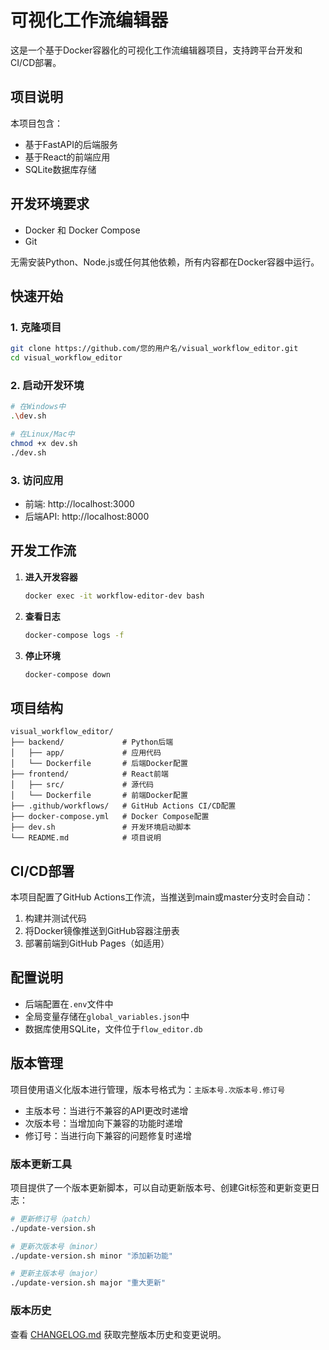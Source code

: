 # 可视化工作流编辑器

这是一个基于Docker容器化的可视化工作流编辑器项目，支持跨平台开发和CI/CD部署。

## 项目说明

本项目包含：
- 基于FastAPI的后端服务
- 基于React的前端应用
- SQLite数据库存储

## 开发环境要求

- Docker 和 Docker Compose
- Git

无需安装Python、Node.js或任何其他依赖，所有内容都在Docker容器中运行。

## 快速开始

### 1. 克隆项目

```bash
git clone https://github.com/您的用户名/visual_workflow_editor.git
cd visual_workflow_editor
```

### 2. 启动开发环境

```bash
# 在Windows中
.\dev.sh

# 在Linux/Mac中
chmod +x dev.sh
./dev.sh
```

### 3. 访问应用

- 前端: http://localhost:3000
- 后端API: http://localhost:8000

## 开发工作流

1. **进入开发容器**
   ```bash
   docker exec -it workflow-editor-dev bash
   ```

2. **查看日志**
   ```bash
   docker-compose logs -f
   ```

3. **停止环境**
   ```bash
   docker-compose down
   ```

## 项目结构

```
visual_workflow_editor/
├── backend/             # Python后端
│   ├── app/             # 应用代码
│   └── Dockerfile       # 后端Docker配置
├── frontend/            # React前端
│   ├── src/             # 源代码
│   └── Dockerfile       # 前端Docker配置
├── .github/workflows/   # GitHub Actions CI/CD配置
├── docker-compose.yml   # Docker Compose配置
├── dev.sh               # 开发环境启动脚本
└── README.md            # 项目说明
```

## CI/CD部署

本项目配置了GitHub Actions工作流，当推送到main或master分支时会自动：

1. 构建并测试代码
2. 将Docker镜像推送到GitHub容器注册表
3. 部署前端到GitHub Pages（如适用）

## 配置说明

- 后端配置在`.env`文件中
- 全局变量存储在`global_variables.json`中
- 数据库使用SQLite，文件位于`flow_editor.db`

## 版本管理

项目使用语义化版本进行管理，版本号格式为：`主版本号.次版本号.修订号`

- 主版本号：当进行不兼容的API更改时递增
- 次版本号：当增加向下兼容的功能时递增
- 修订号：当进行向下兼容的问题修复时递增

### 版本更新工具

项目提供了一个版本更新脚本，可以自动更新版本号、创建Git标签和更新变更日志：

```bash
# 更新修订号（patch）
./update-version.sh

# 更新次版本号（minor）
./update-version.sh minor "添加新功能"

# 更新主版本号（major）
./update-version.sh major "重大更新"
```

### 版本历史

查看 [CHANGELOG.md](CHANGELOG.md) 获取完整版本历史和变更说明。 